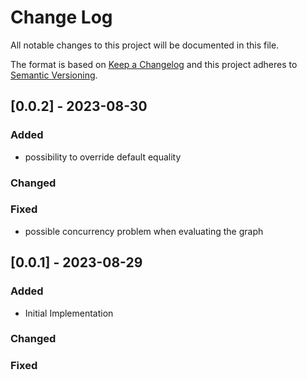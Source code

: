 # Change Log
All notable changes to this project will be documented in this file.
 
The format is based on [Keep a Changelog](http://keepachangelog.com/)
and this project adheres to [Semantic Versioning](http://semver.org/).

## [0.0.2] - 2023-08-30
 
### Added
- possibility to override default equality
   
### Changed
 
### Fixed
- possible concurrency problem when evaluating the graph

## [0.0.1] - 2023-08-29
 
### Added
- Initial Implementation

### Changed
 
### Fixed
